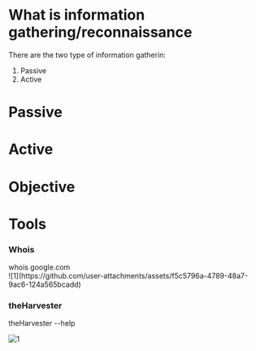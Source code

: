 <h1>What is information gathering/reconnaissance</h1>


There are the two type of information gatherin:<br>
1. Passive<br>
2. Active

<h1>Passive </h1>

<h1>Active</h1>

<h1>Objective</h1>

<h1>Tools</h1>
<h3>Whois</h3>
whois google.com<br>
![1](https://github.com/user-attachments/assets/f5c5796a-4789-48a7-9ac6-124a565bcadd)

<h3>theHarvester</h3>

theHarvester --help

![1](https://github.com/user-attachments/assets/c085ad27-ed10-4f8e-b0d7-66209a2ec2ac)
